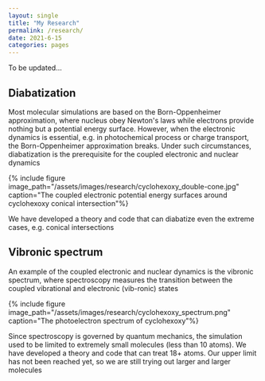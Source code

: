 ```yaml
---
layout: single
title: "My Research"
permalink: /research/
date: 2021-6-15
categories: pages
---
```

To be updated...

## Diabatization
Most molecular simulations are based on the Born-Oppenheimer approximation, where nucleus obey Newton's laws while electrons provide nothing but a potential energy surface. However, when the electronic dynamics is essential, e.g. in photochemical process or charge transport, the Born-Oppenheimer approximation breaks. Under such circumstances, diabatization is the prerequisite for the coupled electronic and nuclear dynamics

{% include figure image_path="/assets/images/research/cyclohexoxy_double-cone.jpg" caption="The coupled electronic potential energy surfaces around cyclohexoxy conical intersection"%}

We have developed a theory and code that can diabatize even the extreme cases, e.g. conical intersections

## Vibronic spectrum
An example of the coupled electronic and nuclear dynamics is the vibronic spectrum, where spectroscopy measures the transition between the coupled vibrational and electronic (vib-ronic) states

{% include figure image_path="/assets/images/research/cyclohexoxy_spectrum.png" caption="The photoelectron spectrum of cyclohexoxy"%}

Since spectroscopy is governed by quantum mechanics, the simulation used to be limited to extremely small molecules (less than 10 atoms). We have developed a theory and code that can treat 18+ atoms. Our upper limit has not been reached yet, so we are still trying out larger and larger molecules
